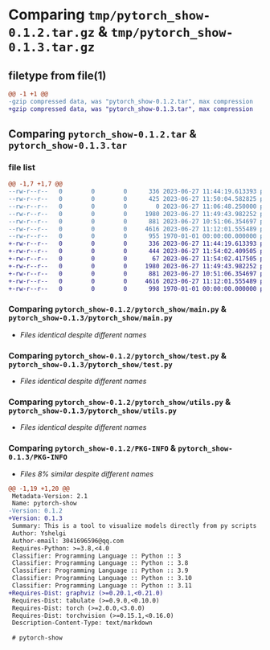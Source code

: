# Comparing `tmp/pytorch_show-0.1.2.tar.gz` & `tmp/pytorch_show-0.1.3.tar.gz`

## filetype from file(1)

```diff
@@ -1 +1 @@
-gzip compressed data, was "pytorch_show-0.1.2.tar", max compression
+gzip compressed data, was "pytorch_show-0.1.3.tar", max compression
```

## Comparing `pytorch_show-0.1.2.tar` & `pytorch_show-0.1.3.tar`

### file list

```diff
@@ -1,7 +1,7 @@
--rw-r--r--   0        0        0      336 2023-06-27 11:44:19.613393 pytorch_show-0.1.2/README.md
--rw-r--r--   0        0        0      425 2023-06-27 11:50:04.582825 pytorch_show-0.1.2/pyproject.toml
--rw-r--r--   0        0        0        0 2023-06-27 11:06:48.250000 pytorch_show-0.1.2/pytorch_show/__init__.py
--rw-r--r--   0        0        0     1980 2023-06-27 11:49:43.982252 pytorch_show-0.1.2/pytorch_show/main.py
--rw-r--r--   0        0        0      881 2023-06-27 10:51:06.354697 pytorch_show-0.1.2/pytorch_show/test.py
--rw-r--r--   0        0        0     4616 2023-06-27 11:12:01.555489 pytorch_show-0.1.2/pytorch_show/utils.py
--rw-r--r--   0        0        0      955 1970-01-01 00:00:00.000000 pytorch_show-0.1.2/PKG-INFO
+-rw-r--r--   0        0        0      336 2023-06-27 11:44:19.613393 pytorch_show-0.1.3/README.md
+-rw-r--r--   0        0        0      444 2023-06-27 11:54:02.409505 pytorch_show-0.1.3/pyproject.toml
+-rw-r--r--   0        0        0       67 2023-06-27 11:54:02.417505 pytorch_show-0.1.3/pytorch_show/__init__.py
+-rw-r--r--   0        0        0     1980 2023-06-27 11:49:43.982252 pytorch_show-0.1.3/pytorch_show/main.py
+-rw-r--r--   0        0        0      881 2023-06-27 10:51:06.354697 pytorch_show-0.1.3/pytorch_show/test.py
+-rw-r--r--   0        0        0     4616 2023-06-27 11:12:01.555489 pytorch_show-0.1.3/pytorch_show/utils.py
+-rw-r--r--   0        0        0      998 1970-01-01 00:00:00.000000 pytorch_show-0.1.3/PKG-INFO
```

### Comparing `pytorch_show-0.1.2/pytorch_show/main.py` & `pytorch_show-0.1.3/pytorch_show/main.py`

 * *Files identical despite different names*

### Comparing `pytorch_show-0.1.2/pytorch_show/test.py` & `pytorch_show-0.1.3/pytorch_show/test.py`

 * *Files identical despite different names*

### Comparing `pytorch_show-0.1.2/pytorch_show/utils.py` & `pytorch_show-0.1.3/pytorch_show/utils.py`

 * *Files identical despite different names*

### Comparing `pytorch_show-0.1.2/PKG-INFO` & `pytorch_show-0.1.3/PKG-INFO`

 * *Files 8% similar despite different names*

```diff
@@ -1,19 +1,20 @@
 Metadata-Version: 2.1
 Name: pytorch-show
-Version: 0.1.2
+Version: 0.1.3
 Summary: This is a tool to visualize models directly from py scripts
 Author: Yshelgi
 Author-email: 3041696596@qq.com
 Requires-Python: >=3.8,<4.0
 Classifier: Programming Language :: Python :: 3
 Classifier: Programming Language :: Python :: 3.8
 Classifier: Programming Language :: Python :: 3.9
 Classifier: Programming Language :: Python :: 3.10
 Classifier: Programming Language :: Python :: 3.11
+Requires-Dist: graphviz (>=0.20.1,<0.21.0)
 Requires-Dist: tabulate (>=0.9.0,<0.10.0)
 Requires-Dist: torch (>=2.0.0,<3.0.0)
 Requires-Dist: torchvision (>=0.15.1,<0.16.0)
 Description-Content-Type: text/markdown
 
 # pytorch-show
```

